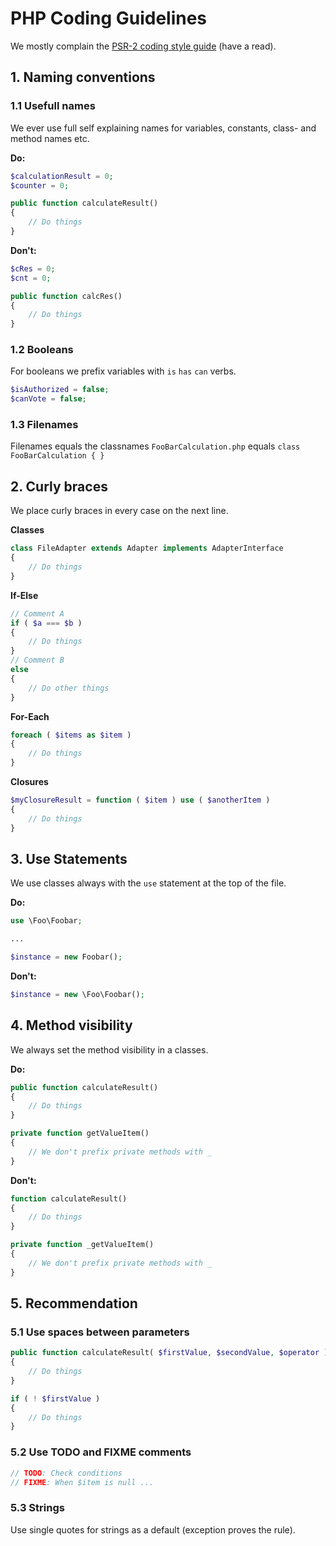 # PHP Coding Guidelines

We mostly complain the [PSR-2 coding style guide](http://www.php-fig.org/psr/psr-2/) (have a read).

## 1. Naming conventions
### 1.1 Usefull names
We ever use full self explaining names for variables, constants, class- and method names etc.

**Do:**
````php
$calculationResult = 0;
$counter = 0;

public function calculateResult()
{
    // Do things
}
````

**Don't:**
````php
$cRes = 0;
$cnt = 0;

public function calcRes()
{
    // Do things
}
````

### 1.2 Booleans
For booleans we prefix variables with `is` `has` `can` verbs.

````php
$isAuthorized = false;
$canVote = false;
````

### 1.3 Filenames
Filenames equals the classnames `FooBarCalculation.php` equals `class FooBarCalculation { }`

## 2. Curly braces
We place curly braces in every case on the next line.


**Classes**
````php
class FileAdapter extends Adapter implements AdapterInterface
{
    // Do things
}
````

**If-Else**

````php
// Comment A
if ( $a === $b )
{
    // Do things
}
// Comment B
else
{
    // Do other things
}
````

**For-Each**
````php
foreach ( $items as $item )
{
    // Do things
}
````

**Closures**
````php
$myClosureResult = function ( $item ) use ( $anotherItem )
{
    // Do things
}
````

## 3. Use Statements
We use classes always with the `use` statement at the top of the file.

**Do:**
````php
use \Foo\Foobar;

...

$instance = new Foobar();
````

**Don't:**
````php
$instance = new \Foo\Foobar();
````

## 4. Method visibility
We always set the method visibility in a classes.

**Do:**
````php
public function calculateResult()
{
    // Do things
}

private function getValueItem()
{
    // We don't prefix private methods with _
}
````

**Don't:**
````php
function calculateResult()
{
    // Do things
}

private function _getValueItem()
{
    // We don't prefix private methods with _
}
````

## 5. Recommendation

### 5.1 Use spaces between parameters
````php
public function calculateResult( $firstValue, $secondValue, $operator )
{
	// Do things
}

if ( ! $firstValue )
{
    // Do things
}
````

### 5.2 Use TODO and FIXME comments
````php
// TODO: Check conditions
// FIXME: When $item is null ...
````

### 5.3 Strings
Use single quotes for strings as a default (exception proves the rule).


